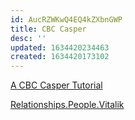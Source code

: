 ```yaml
---
id: AucRZWKwQ4EQ4kZXbnGWP
title: CBC Casper
desc: ''
updated: 1634420234463
created: 1634420173102
---
```


[A CBC Casper Tutorial](https://vitalik.ca/general/2018/12/05/cbc_casper.html)

[Relationships.People.Vitalik](../../../../MyDendronExistence/Relationships/People/Vitalik.md)
